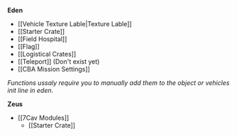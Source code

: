 **Eden**
* [[Vehicle Texture Lable|Texture Lable]]
* [[Starter Crate]]
* [[Field Hospital]]
* [[Flag]]
* [[Logistical Crates]]
* [[Teleport]] (Don't exist yet)
* [[CBA Mission Settings]]

*Functions ussaly require you to manually add them to the object or vehicles init line in eden.*

**Zeus**
* [[7Cav Modules]]
  * [[Starter Crate]]